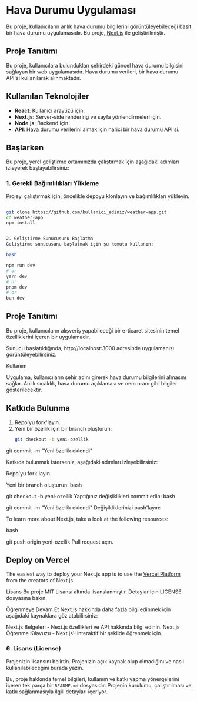 # Hava Durumu Uygulaması

Bu proje, kullanıcıların anlık hava durumu bilgilerini görüntüleyebileceği basit bir hava durumu uygulamasıdır. Bu proje, [Next.js](https://nextjs.org) ile geliştirilmiştir.

## Proje Tanıtımı

Bu proje, kullanıcılara bulundukları şehirdeki güncel hava durumu bilgisini sağlayan bir web uygulamasıdır. Hava durumu verileri, bir hava durumu API'si kullanılarak alınmaktadır.

## Kullanılan Teknolojiler

- **React**: Kullanıcı arayüzü için.
- **Next.js**: Server-side rendering ve sayfa yönlendirmeleri için.
- **Node.js**: Backend için.
- **API**: Hava durumu verilerini almak için harici bir hava durumu API'si.

## Başlarken

Bu proje, yerel geliştirme ortamınızda çalıştırmak için aşağıdaki adımları izleyerek başlayabilirsiniz:

### 1. Gerekli Bağımlılıkları Yükleme

Projeyi çalıştırmak için, öncelikle depoyu klonlayın ve bağımlılıkları yükleyin.

```bash

git clone https://github.com/kullanici_adiniz/weather-app.git
cd weather-app
npm install


2. Geliştirme Sunucusunu Başlatma
Geliştirme sunucusunu başlatmak için şu komutu kullanın:

bash

npm run dev
# or
yarn dev
# or
pnpm dev
# or
bun dev
```

## Proje Tanıtımı
Bu proje, kullanıcıların alışveriş yapabileceği bir e-ticaret sitesinin temel özelliklerini içeren bir uygulamadır.

Sunucu başlatıldığında, http://localhost:3000 adresinde uygulamanızı görüntüleyebilirsiniz.

Kullanım

Uygulama, kullanıcıların şehir adını girerek hava durumu bilgilerini almasını sağlar. Anlık sıcaklık, hava durumu açıklaması ve nem oranı gibi bilgiler gösterilecektir.

## Katkıda Bulunma
1. Repo'yu fork'layın.
2. Yeni bir özellik için bir branch oluşturun:
   ```bash
   git checkout -b yeni-ozellik

git commit -m "Yeni özellik eklendi"

Katkıda bulunmak isterseniz, aşağıdaki adımları izleyebilirsiniz:

Repo'yu fork'layın.

Yeni bir branch oluşturun:
bash

git checkout -b yeni-ozellik
Yaptığınız değişiklikleri commit edin:
bash

git commit -m "Yeni özellik eklendi"
Değişikliklerinizi push'layın:

To learn more about Next.js, take a look at the following resources:

bash

git push origin yeni-ozellik
Pull request açın.

## Deploy on Vercel

The easiest way to deploy your Next.js app is to use the [Vercel Platform](https://vercel.com/new?utm_medium=default-template&filter=next.js&utm_source=create-next-app&utm_campaign=create-next-app-readme) from the creators of Next.js.

Lisans
Bu proje MIT Lisansı altında lisanslanmıştır. Detaylar için LICENSE dosyasına bakın.

Öğrenmeye Devam Et
Next.js hakkında daha fazla bilgi edinmek için aşağıdaki kaynaklara göz atabilirsiniz:

Next.js Belgeleri - Next.js özellikleri ve API hakkında bilgi edinin.
Next.js Öğrenme Kılavuzu - Next.js'i interaktif bir şekilde öğrenmek için.

### 6. **Lisans (License)**
Projenizin lisansını belirtin. Projenizin açık kaynak olup olmadığını ve nasıl kullanılabileceğini burada yazın.

Bu, proje hakkında temel bilgileri, kullanım ve katkı yapma yönergelerini içeren tek parça bir `README.md` dosyasıdır. Projenin kurulumu, çalıştırılması ve katkı sağlanmasıyla ilgili detayları içeriyor.
